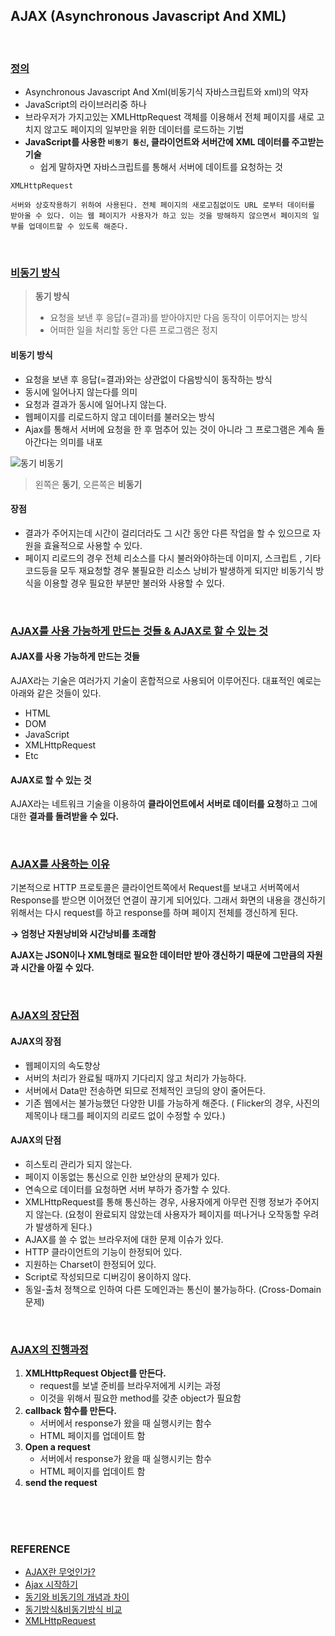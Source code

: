 ## AJAX (Asynchronous Javascript And XML)

<br/>

### <u>정의</u>

*  Asynchronous Javascript And Xml(비동기식 자바스크립트와 xml)의 약자
* JavaScript의 라이브러리중 하나
* 브라우저가 가지고있는 XMLHttpRequest 객체를 이용해서 전체 페이지를 새로 고치지 않고도 페이지의 일부만을 위한 데이터를 로드하는 기법
* **JavaScript를 사용한 `비동기 통신`, 클라이언트와 서버간에 XML 데이터를 주고받는 기술**
  * 쉽게 말하자면 자바스크립트를 통해서 서버에 데이트를 요청하는 것

~~~
XMLHttpRequest

서버와 상호작용하기 위하여 사용된다. 전체 페이지의 새로고침없이도 URL 로부터 데이터를 받아올 수 있다. 이는 웹 페이지가 사용자가 하고 있는 것을 방해하지 않으면서 페이지의 일부를 업데이트할 수 있도록 해준다.
~~~

<br/>

### <u>비동기 방식</u>

> **동기 방식**
>
> * 요청을 보낸 후 응답(=결과)를 받아야지만 다음 동작이 이루어지는 방식
> * 어떠한 일을 처리할 동안 다른 프로그램은 정지

#### 비동기 방식

* 요청을 보낸 후 응답(=결과)와는 상관없이 다음방식이 동작하는 방식
* 동시에 일어나지 않는다를 의미
* 요청과 결과가 동시에 일어나지 않는다.
* 웹페이지를 리로드하지 않고 데이터를 불러오는 방식
* Ajax를 통해서 서버에 요청을 한 후 멈추어 있는 것이 아니라 그 프로그램은 계속 돌아간다는 의미를 내포

![동기 비동기](https://user-images.githubusercontent.com/61674527/113007063-d93f2d80-91b0-11eb-9331-c714cd52718a.jpg)

> 왼쪽은 **동기**, 오른쪽은 **비동기**

#### 장점

* 결과가 주어지는데 시간이 걸리더라도 그 시간 동안 다른 작업을 할 수 있으므로 자원을 효율적으로 사용할 수 있다.
* 페이지 리로드의 경우 전체 리소스를 다시 불러와야하는데 이미지, 스크립트 , 기타 코드등을 모두 재요청할 경우 불필요한 리소스 낭비가 발생하게 되지만 비동기식 방식을 이용할 경우 필요한 부분만 불러와 사용할 수 있다.

<br/>

### <u>AJAX를 사용 가능하게 만드는 것들 &  AJAX로 할 수 있는 것</u>

#### AJAX를 사용 가능하게 만드는 것들

AJAX라는 기술은 여러가지 기술이 혼합적으로 사용되어 이루어진다. 대표적인 예로는 아래와 같은 것들이 있다.

- HTML
- DOM
- JavaScript
- XMLHttpRequest
- Etc

#### AJAX로 할 수 있는 것

AJAX라는 네트워크 기술을 이용하여 **클라이언트에서 서버로 데이터를 요청**하고 그에 대한 **결과를 돌려받을 수 있다.**

<br/>

### <u>AJAX를 사용하는 이유</u>

기본적으로 HTTP 프로토콜은 클라이언트쪽에서 Request를 보내고 서버쪽에서 Response를 받으면 이어졌던 연결이 끊기게 되어있다. 그래서 화면의 내용을 갱신하기 위해서는 다시 request를 하고 response를 하며 페이지 전체를 갱신하게 된다.

**→ 엄청난 자원낭비와 시간낭비를 초래함**

**AJAX는 JSON이나 XML형태로 필요한 데이터만 받아 갱신하기 때문에 그만큼의 자원과 시간을 아낄 수 있다.**

<br/>

### <u>AJAX의 장단점</u>

#### AJAX의 장점

* 웹페이지의 속도향상
* 서버의 처리가 완료될 때까지 기다리지 않고 처리가 가능하다.
* 서버에서 Data만 전송하면 되므로 전체적인 코딩의 양이 줄어든다.
* 기존 웹에서는 불가능했던 다양한 UI를 가능하게 해준다. ( Flicker의 경우, 사진의 제목이나 태그를 페이지의 리로드 없이 수정할 수 있다.)

#### AJAX의 단점

* 히스토리 관리가 되지 않는다.
* 페이지 이동없는 통신으로 인한 보안상의 문제가 있다.
* 연속으로 데이터를 요청하면 서버 부하가 증가할 수 있다.
* XMLHttpRequest를 통해 통신하는 경우, 사용자에게 아무런 진행 정보가 주어지지 않는다. (요청이 완료되지 않았는데 사용자가 페이지를 떠나거나 오작동할 우려가 발생하게 된다.)
* AJAX를 쓸 수 없는 브라우저에 대한 문제 이슈가 있다.
* HTTP 클라이언트의 기능이 한정되어 있다.
* 지원하는 Charset이 한정되어 있다.
* Script로 작성되므로 디버깅이 용이하지 않다.
* 동일-출처 정책으로 인하여 다른 도메인과는 통신이 불가능하다. (Cross-Domain문제)

<br/>

### <u>AJAX의 진행과정</u>

1. **XMLHttpRequest Object를 만든다.**
   - request를 보낼 준비를 브라우저에게 시키는 과정
   - 이것을 위해서 필요한 method를 갖춘 object가 필요함
2. **callback 함수를 만든다.**
   - 서버에서 response가 왔을 때 실행시키는 함수
   - HTML 페이지를 업데이트 함
3. **Open a request**
   - 서버에서 response가 왔을 때 실행시키는 함수
   - HTML 페이지를 업데이트 함
4. **send the request**

<br/>

<br/>

<br/>

### REFERENCE

* [AJAX란 무엇인가?](https://velog.io/@surim014/AJAX%EB%9E%80-%EB%AC%B4%EC%97%87%EC%9D%B8%EA%B0%80)
* [Ajax 시작하기](https://developer.mozilla.org/ko/docs/Web/Guide/AJAX/Getting_Started)
* [동기와 비동기의 개념과 차이](https://private.tistory.com/24)
* [동기방식&비동기방식 비교](https://jieun0113.tistory.com/73)
* [XMLHttpRequest](https://developer.mozilla.org/ko/docs/Web/API/XMLHttpRequest)